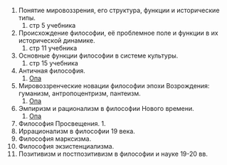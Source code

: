 1. Понятие мировоззрения, его структура, функции и исторические типы.
	1. стр 5 учебника
2. Происхождение философии, её проблемное поле и функции в их исторической динамике.
	1. стр 11 учебника
3. Основные функции философии в системе культуры.
	1. стр 15 учебника
4. Античная философия.
	1. [Опа](2024-09-02)
5. Мировоззренческие новации философии эпохи Возрождения: гуманизм, антропоцентризм, пантеизм.
	1. [Опа](2024-09-16)
6. Эмпиризм и рационализм в философии Нового времени.
	1. [Опа](2024-09-23)
7. Философия Просвещения.
	1. 
8. Иррационализм в философии 19 века.
9. Философия марксизма.
10. Философия экзистенциализма.
11. Позитивизм и постпозитивизм в философии и науке 19-20 вв.